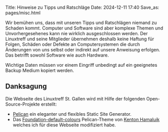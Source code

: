 Title: Hinweise zu Tipps und Ratschläge
Date: 2024-12-11 17:40
Save_as: pages/misc.html

Wir bemühen uns, dass mit unseren Tipps und Ratschlägen niemand zu Schaden kommt. Computer und Software sind aber komplexe Themen und Unvorhergesehenes kann nie wirklich ausgeschlossen werden. Der Linuxtreff und seine Mitglieder übernehmen deshalb keine Haftung für Folgen, Schäden oder Defekte an Computersystemen die durch Änderungen von uns selbst oder indirekt auf unsere Anweisung erfolgen. Das betrifft sowohl Software wie auch Hardware.

Wichtige Daten müssen vor einem Eingriff unbedingt auf ein geeignetes Backup Medium kopiert werden.

## Danksagung
Die Webseite des Linuxtreff St. Gallen wird mit Hilfe der folgenden Open-Source-Projekte erstellt:

 - [Pelican](https://getpelican.com) ein eleganter und flexibles Static Site Generator.
 - Das [Foundation-default-colours](https://pelicanthemes.com/foundation-default-colours/) Pelican-Theme von [Kenton Hamaluik](https://github.com/hamaluik) welches ich für diese Webseite modifiziert habe.
